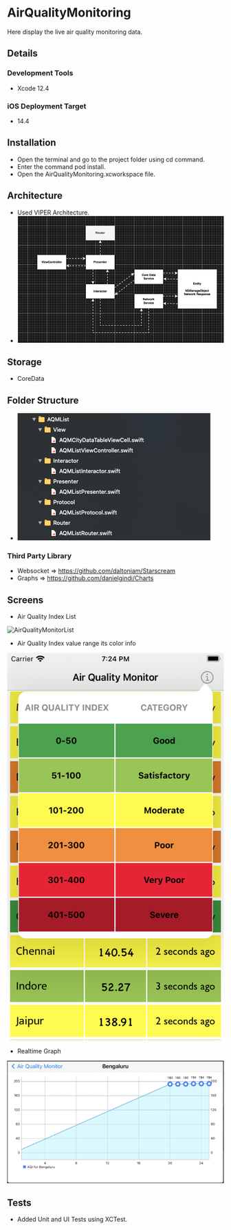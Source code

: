 # AirQualityMonitoring
Here display the live air quality monitoring data.

## Details

### Development Tools
- Xcode 12.4

### iOS Deployment Target
- 14.4

## Installation
- Open the terminal and go to the project folder using cd command.
- Enter the command pod install.
- Open the AirQualityMonitoring.xcworkspace file.

## Architecture
- Used VIPER Architecture.
- ![VIPER Diagram](https://github.com/TheNiks/AirQualityMonitoring/blob/d3a1a04011ca9a9ae1a7ebb80e8411e3be2bae88/VIPER.png)

## Storage
- CoreData

## Folder Structure
- ![Floder Structure](https://github.com/TheNiks/AirQualityMonitoring/blob/bd72124ce314355f5bb0b49d40c914b1cbaa58d2/FolderStructure.png)

### Third Party Library
- Websocket => https://github.com/daltoniam/Starscream
- Graphs => https://github.com/danielgindi/Charts

## Screens
- Air Quality Index List

![AirQualityMonitorList](https://github.com/TheNiks/AirQualityMonitoring/blob/e5812c84b8b4c00df5a1a8a4efbd5b0fc76a34a3/AQMList.gif)

- Air Quality Index value range its color info

![Popup](https://github.com/TheNiks/AirQualityMonitoring/blob/b330c1cf8040a68a511eadfdff15e21b41b2cc77/PopupGuide.png)

- Realtime Graph

![RealTimeGraph](https://github.com/TheNiks/AirQualityMonitoring/blob/e5812c84b8b4c00df5a1a8a4efbd5b0fc76a34a3/AQMGraph.gif)

## Tests
- Added Unit and UI Tests using XCTest.

